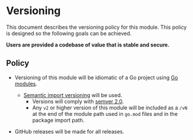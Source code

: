 # Versioning

This document describes the versioning policy for this module.
This policy is designed so the following goals can be achieved.

**Users are provided a codebase of value that is stable and secure.**

## Policy

* Versioning of this module will be idiomatic of a Go project using [Go modules](https://github.com/golang/go/wiki/Modules).
  * [Semantic import versioning](https://github.com/golang/go/wiki/Modules#semantic-import-versioning) will be used.
    * Versions will comply with [semver 2.0](https://semver.org/spec/v2.0.0.html).
    * Any `v2` or higher version of this module will be included as a `/vN` at the end of the module path used in `go.mod` files and in the package import path.

* GitHub releases will be made for all releases.
